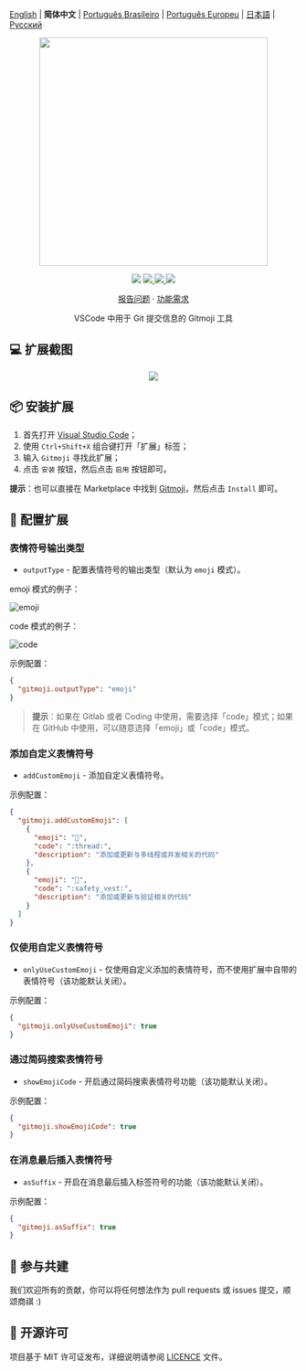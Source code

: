 [English](README.md) | **简体中文** | [Português Brasileiro](README.pt-BR.md) | [Português Europeu](README.pt-PT.md) | [日本語](README.ja.md) | [Русский](README.ru-RU.md)

<p align="center">
    <img src="assets/gitmoji.gif" width="400">
</p>

<p align="center">
    <img src="https://img.shields.io/badge/gitmoji-%20😜%20😍-FFDD67.svg?style=flat-square">
    <a href="https://github.com/seatonjiang/gitmoji-vscode/issues">
        <img src="https://img.shields.io/github/issues/seatonjiang/gitmoji-vscode?style=flat-square&color=blue">
    </a>
    <a href="https://github.com/seatonjiang/gitmoji-vscode/pulls">
        <img src="https://img.shields.io/github/issues-pr/seatonjiang/gitmoji-vscode?style=flat-square&color=brightgreen">
    </a>
    <a href="https://github.com/seatonjiang/gitmoji-vscode/blob/main/LICENSE">
        <img src="https://img.shields.io/github/license/seatonjiang/gitmoji-vscode?&style=flat-square">
    </a>
</p>

<p align="center">
    <a href="https://github.com/seatonjiang/gitmoji-vscode/issues">报告问题</a>
    ·
    <a href="https://github.com/seatonjiang/gitmoji-vscode/issues">功能需求</a>
</p>

<p align="center">VSCode 中用于 Git 提交信息的 Gitmoji 工具</p>

## 💻 扩展截图

<p align="center">
    <img src="assets/about.gif">
</p>

## 📦 安装扩展

1. 首先打开 [Visual Studio Code](https://code.visualstudio.com/)；
2. 使用 `Ctrl+Shift+X` 组合键打开「扩展」标签；
3. 输入 `Gitmoji` 寻找此扩展；
4. 点击 `安装` 按钮，然后点击 `启用` 按钮即可。

**提示**：也可以直接在 Marketplace 中找到 [Gitmoji](https://marketplace.visualstudio.com/items?itemName=seatonjiang.gitmoji-vscode)，然后点击 `Install` 即可。

## 🔨 配置扩展

### 表情符号输出类型

- `outputType` - 配置表情符号的输出类型（默认为 `emoji` 模式）。

emoji 模式的例子：

![emoji](assets/emoji.png)

code 模式的例子：

![code](assets/code.png)

示例配置：

```json
{
  "gitmoji.outputType": "emoji"
}
```

> **提示**：如果在 Gitlab 或者 Coding 中使用，需要选择「code」模式；如果在 GitHub 中使用，可以随意选择「emoji」或「code」模式。

### 添加自定义表情符号

- `addCustomEmoji` - 添加自定义表情符号。

示例配置：

```json
{
  "gitmoji.addCustomEmoji": [
    {
      "emoji": "🧵",
      "code": ":thread:",
      "description": "添加或更新与多线程或并发相关的代码"
    },
    {
      "emoji": "🦺",
      "code": ":safety_vest:",
      "description": "添加或更新与验证相关的代码"
    }
  ]
}
```

### 仅使用自定义表情符号

- `onlyUseCustomEmoji` - 仅使用自定义添加的表情符号，而不使用扩展中自带的表情符号（该功能默认关闭）。

示例配置：

```json
{
  "gitmoji.onlyUseCustomEmoji": true
}
```

### 通过简码搜索表情符号

- `showEmojiCode` - 开启通过简码搜索表情符号功能（该功能默认关闭）。

示例配置：

```json
{
  "gitmoji.showEmojiCode": true
}
```

### 在消息最后插入表情符号

- `asSuffix` - 开启在消息最后插入标签符号的功能（该功能默认关闭）。

示例配置：

```json
{
  "gitmoji.asSuffix": true
}
```


## 🤝 参与共建

我们欢迎所有的贡献，你可以将任何想法作为 pull requests 或 issues 提交，顺颂商祺 :)

## 📃 开源许可

项目基于 MIT 许可证发布，详细说明请参阅 [LICENCE](https://github.com/seatonjiang/gitmoji-vscode/blob/main/LICENSE) 文件。
